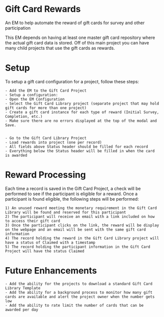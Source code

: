 # Gift Card Rewards

An EM to help automate the reward of gift cards for survey and other participation

This EM depends on having at least one master gift card repository where the actual gift card data is stored.  Off of this main project you can have many child projects that use the gift cards as rewards.

# Setup
To setup a gift card configuration for a project, follow these steps:

    - Add the EM to the Gift Card Project
    - Setup a configuration:
    - Open the EM Configuration
    - Select the Gift Card Library project (separate project that may hold gift cards for more than one project)
    - Create a gift card instance for each type of reward (Initial Survey, Completion, etc.)
    - Make sure there are no errors displayed at the top of the modal and Save.
        
        
    - Go to the Gift Card Library Project
    - Load rewards into project (one per record)
    - All fields above Status header should be filled for each record
    - Everything below the Status header will be filled in when the card is awarded
    
# Reward Processing

Each time a record is saved in the Gift Card Project, a check will be performed to see if the participant is eligible for a reward. Once a participant is found eligible, the following steps will be performed:

    1) An unused reward meeting the monetary requirement in the Gift Card Library will be found and reserved for this participant
    2) The participant will receive an email with a link included on how to access their gift card
    3) Once the participant clicks on the link, the reward will be display on the webpage and an email will be sent with the same gift card information
    4) The record holding the reward in the Gift Card Library project will have a status of Claimed with a timestamp
    5) The record holding the participant information in the Gift Card Project will have the status Claimed
    
# Future Enhancements
    - Add the ability for the projects to download a standard Gift Card Library Template
    - Add the ability for a background process to monitor how many gift cards are available and alert the project owner when the number gets low
    - Add the ability to rate limit the number of cards that can be awarded per day